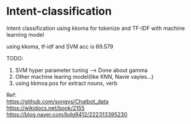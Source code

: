 # Intent-classification
Intent classification using kkoma for tokenize and TF-IDF with machine learning model  
  
using kkoma, tf-idf and SVM acc is 69.579   
  
TODO:  
1. SVM hyper parameter tuning --> Done about gamma
2. Other machine learing model(like KNN, Navie vayies...)
3. using kkmoa.pos for extract nouns, verb  

Ref:  
https://github.com/songys/Chatbot_data  
https://wikidocs.net/book/2155  
https://blog.naver.com/bdg9412/222313395230  

